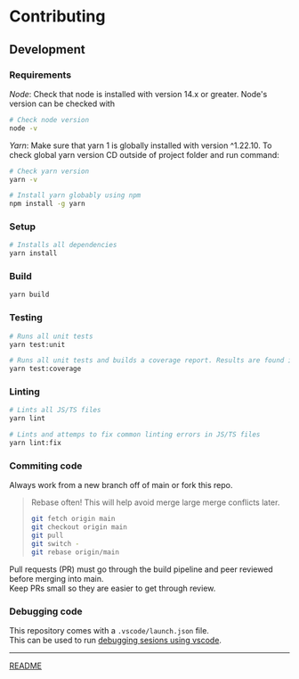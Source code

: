 # Contributing

## Development

### Requirements

*Node*: Check that node is installed with version 14.x or greater. Node's version can be checked with

```bash
# Check node version
node -v
```

*Yarn*: Make sure that yarn 1 is globally installed with version ^1.22.10. To check global yarn version CD outside of project folder and run command:
```bash
# Check yarn version
yarn -v
```

```bash
# Install yarn globably using npm
npm install -g yarn
```

### Setup

```bash
# Installs all dependencies
yarn install
```

### Build
```bash
yarn build
```

### Testing
```bash
# Runs all unit tests
yarn test:unit
```

```bash
# Runs all unit tests and builds a coverage report. Results are found in ./coverage folder.
yarn test:coverage
```

### Linting
```bash
# Lints all JS/TS files
yarn lint
```

```bash
# Lints and attemps to fix common linting errors in JS/TS files
yarn lint:fix
```

### Commiting code

Always work from a new branch off of main or fork this repo.
> Rebase often! This will help avoid merge large merge conflicts later.
> 
> ```bash
> git fetch origin main
> git checkout origin main
> git pull
> git switch -
> git rebase origin/main
> ```

Pull requests (PR) must go through the build pipeline and peer reviewed before merging into main.\
Keep PRs small so they are easier to get through review.

### Debugging code

This repository comes with a `.vscode/launch.json` file.\
This can be used to run [debugging sesions using vscode](https://code.visualstudio.com/docs/editor/debugging).

***

[README](./README.md)
